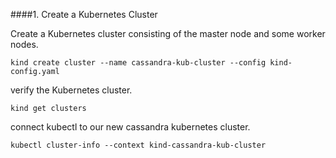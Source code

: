 ####1. Create a Kubernetes Cluster

Create a Kubernetes cluster consisting of the master node and some worker nodes. 

```
kind create cluster --name cassandra-kub-cluster --config kind-config.yaml
```

verify the Kubernetes cluster.

```
kind get clusters
```

connect kubectl to our new cassandra kubernetes cluster.

```
kubectl cluster-info --context kind-cassandra-kub-cluster
```
